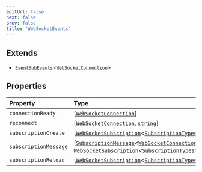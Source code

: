 ```yaml
---
editUrl: false
next: false
prev: false
title: "WebSocketEvents"
---
```


## Extends

- [`EventSubEvents`](/api/eventsub/interfaces/eventsubevents/)\<[`WebSocketConnection`](/api/eventsub/classes/websocketconnection/)\>

## Properties

| Property | Type | Inherited from |
| :------ | :------ | :------ |
| `connectionReady` | [[`WebSocketConnection`](/api/eventsub/classes/websocketconnection/)] | [`EventSubEvents`](/api/eventsub/interfaces/eventsubevents/).`connectionReady` |
| `reconnect` | [[`WebSocketConnection`](/api/eventsub/classes/websocketconnection/), `string`] | - |
| `subscriptionCreate` | [[`WebSocketSubscription`](/api/eventsub/classes/websocketsubscription/)\<[`SubscriptionTypes`](/api/eventsub/enumerations/subscriptiontypes/)\>] | [`EventSubEvents`](/api/eventsub/interfaces/eventsubevents/).`subscriptionCreate` |
| `subscriptionMessage` | [[`SubscriptionMessage`](/api/eventsub/type-aliases/subscriptionmessage/)\<[`WebSocketConnection`](/api/eventsub/classes/websocketconnection/)\>, [`WebSocketSubscription`](/api/eventsub/classes/websocketsubscription/)\<[`SubscriptionTypes`](/api/eventsub/enumerations/subscriptiontypes/)\>] | [`EventSubEvents`](/api/eventsub/interfaces/eventsubevents/).`subscriptionMessage` |
| `subscriptionReload` | [[`WebSocketSubscription`](/api/eventsub/classes/websocketsubscription/)\<[`SubscriptionTypes`](/api/eventsub/enumerations/subscriptiontypes/)\>] | [`EventSubEvents`](/api/eventsub/interfaces/eventsubevents/).`subscriptionReload` |
